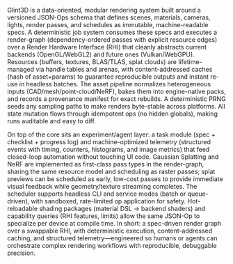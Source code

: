 Glint3D is a data-oriented, modular rendering system built around a versioned JSON-Ops schema that defines scenes, materials, cameras, lights, render passes, and schedules as immutable, machine-readable specs. A deterministic job system consumes these specs and executes a render-graph (dependency-ordered passes with explicit resource edges) over a Render Hardware Interface (RHI) that cleanly abstracts current backends (OpenGL/WebGL2) and future ones (Vulkan/WebGPU). Resources (buffers, textures, BLAS/TLAS, splat clouds) are lifetime-managed via handle tables and arenas, with content-addressed caches (hash of asset+params) to guarantee reproducible outputs and instant re-use in headless batches. The asset pipeline normalizes heterogeneous inputs (CAD/mesh/point-cloud/NeRF), bakes them into engine-native packs, and records a provenance manifest for exact rebuilds. A deterministic PRNG seeds any sampling paths to make renders byte-stable across platforms. All state mutation flows through idempotent ops (no hidden globals), making runs auditable and easy to diff.

On top of the core sits an experiment/agent layer: a task module (spec + checklist + progress log) and machine-optimized telemetry (structured events with timing, counters, histograms, and image metrics) that feed closed-loop automation without touching UI code. Gaussian Splatting and NeRF are implemented as first-class pass types in the render-graph, sharing the same resource model and scheduling as raster passes; splat previews can be scheduled as early, low-cost passes to provide immediate visual feedback while geometry/texture streaming completes. The scheduler supports headless CLI and service modes (batch or queue-driven), with sandboxed, rate-limited op application for safety. Hot-reloadable shading packages (material DSL → backend shaders) and capability queries (RHI features, limits) allow the same JSON-Op to specialize per device at compile time. In short: a spec-driven render graph over a swappable RHI, with deterministic execution, content-addressed caching, and structured telemetry—engineered so humans or agents can orchestrate complex rendering workflows with reproducible, debuggable precision.